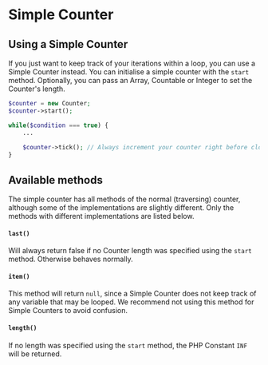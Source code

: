 # Simple Counter
<!-- [[TOC]] -->

## Using a Simple Counter

If you just want to keep track of your iterations within a loop, you can use a Simple Counter instead. You can initialise a simple counter with the `start` method. Optionally, you can pass an Array, Countable or Integer to set the Counter's length.

```php
$counter = new Counter;
$counter->start();

while($condition === true) {
    ...
    
    $counter->tick(); // Always increment your counter right before closing the loop!
}
```

## Available methods

The simple counter has all methods of the normal (traversing) counter, although some of the implementations are slightly different. Only the methods with different implementations are listed below.

<!-- [[STOC]] -->

#### `last()`

Will always return false if no Counter length was specified using the `start` method. Otherwise behaves normally.

#### `item()`

This method will return `null`, since a Simple Counter does not keep track of any variable that may be looped. We recommend not using this method for Simple Counters to avoid confusion.

#### `length()`

If no length was specified using the `start` method, the PHP Constant `INF` will be returned.
